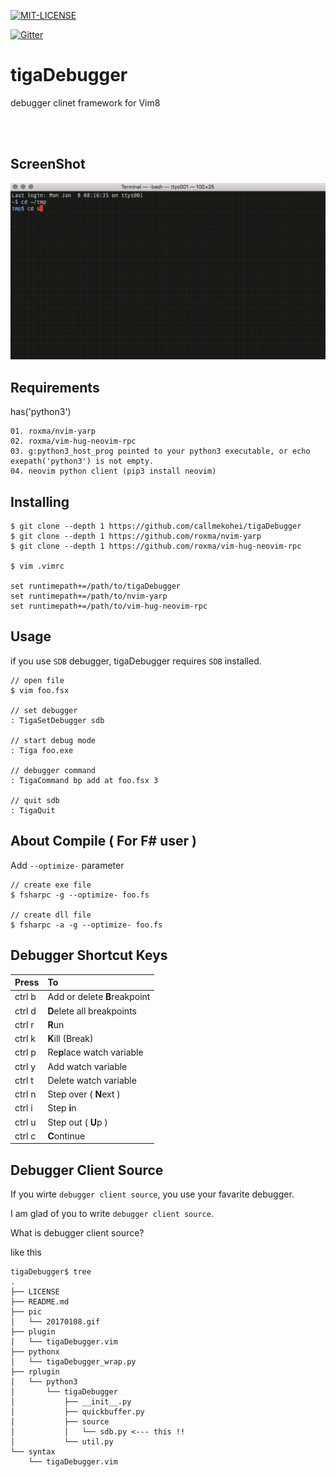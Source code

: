 [![MIT-LICENSE](http://img.shields.io/badge/license-MIT-blue.svg?style=flat)](https://github.com/callmekohei/tigaDebugger/blob/master/LICENSE)

[![Gitter](https://img.shields.io/gitter/room/nwjs/nw.js.svg)](https://gitter.im/vim-jp/reading-vimrc)

# tigaDebugger

debugger clinet framework for Vim8

<br>
<br>

## ScreenShot

![alt text](./pic/20170108.gif)  

## Requirements

has('python3')

```
01. roxma/nvim-yarp
02. roxma/vim-hug-neovim-rpc
03. g:python3_host_prog pointed to your python3 executable, or echo exepath('python3') is not empty.
04. neovim python client (pip3 install neovim)
```

## Installing

```
$ git clone --depth 1 https://github.com/callmekohei/tigaDebugger
$ git clone --depth 1 https://github.com/roxma/nvim-yarp
$ git clone --depth 1 https://github.com/roxma/vim-hug-neovim-rpc

$ vim .vimrc

set runtimepath+=/path/to/tigaDebugger
set runtimepath+=/path/to/nvim-yarp
set runtimepath+=/path/to/vim-hug-neovim-rpc
```


## Usage

if you use `SDB` debugger,  tigaDebugger requires `SDB` installed.

```
// open file
$ vim foo.fsx

// set debugger
: TigaSetDebugger sdb

// start debug mode
: Tiga foo.exe

// debugger command
: TigaCommand bp add at foo.fsx 3

// quit sdb
: TigaQuit
```

## About Compile ( For F# user )

Add `--optimize-` parameter

```
// create exe file
$ fsharpc -g --optimize- foo.fs

// create dll file
$ fsharpc -a -g --optimize- foo.fs
```

## Debugger Shortcut Keys

| Press         | To            |
| :------------ | :-------------|
| ctrl b        | Add or delete <b>B</span></b>reakpoint |
| ctrl d        | <b>D</b>elete all breakpoints |
| ctrl r        | <b>R</b>un |
| ctrl k        | <b>K</b>ill (Break) |
| ctrl p        | Re<b>p</b>lace watch variable |
| ctrl y        | Add watch variable |
| ctrl t        | Delete watch variable |
| ctrl n        | Step over ( <b>N</b>ext ) |
| ctrl i        | Step <b>i</b>n | 
| ctrl u        | Step out ( <b>U</b>p ) | 
| ctrl c        | <b>C</b>ontinue |


## Debugger Client Source


If you wirte `debugger client source`, you use your favarite debugger.

I am glad of you to write `debugger client source`.

What is debugger client source?

like this
```
tigaDebugger$ tree
.
├── LICENSE
├── README.md
├── pic
│   └── 20170108.gif
├── plugin
│   └── tigaDebugger.vim
├── pythonx
│   └── tigaDebugger_wrap.py
├── rplugin
│   └── python3
│       └── tigaDebugger
│           ├── __init__.py
│           ├── quickbuffer.py
│           ├── source
│           │   └── sdb.py <--- this !!
│           └── util.py
└── syntax
    └── tigaDebugger.vim
```

